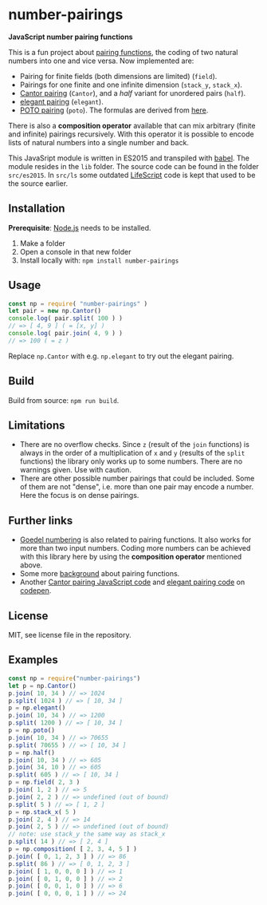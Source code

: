 # number-pairings

**JavaScript number pairing functions**

This is a fun project about [pairing functions](https://en.wikipedia.org/wiki/Pairing_function), the coding of two natural numbers into one and vice versa. Now implemented are:

- Pairing for finite fields (both dimensions are limited) (`field`).
- Pairings for one finite and one infinite dimension (`stack_y`, `stack_x`).
- [Cantor pairing](https://en.wikipedia.org/wiki/Pairing_function) (`Cantor`), and a *half* variant for unordered pairs (`half`).
- [elegant pairing](https://www.google.ch/url?sa=t&rct=j&q=&esrc=s&source=web&cd=1&cad=rja&uact=8&ved=0ahUKEwjUtpeoj_bRAhXDVxoKHYJBCGwQFggoMAA&url=http%3A%2F%2Fszudzik.com%2FElegantPairing.pdf&usg=AFQjCNHlytYIHiOiE0jqc8McfJwheyft8g) (`elegant`).
- [POTO pairing](https://ch.mathworks.com/matlabcentral/fileexchange/44253-three-different-bijections-or-pairing-functions-between-n-and-n%5E2--including-cantor-polynomials-) (`poto`). The formulas are derived from [here](http://www.cs.umb.edu/~marc/cs620/theo10-06.pdf).

There is also a **composition operator** available that can mix arbitrary (finite and infinite) pairings recursively. With this operator it is possible to encode lists of natural numbers into a single number and back.

This JavaSript module is written in ES2015 and transpiled with [babel](https://babeljs.io/). The module resides in the `lib` folder. The source code can be found in the folder `src/es2015`. In `src/ls` some outdated [LifeScript](http://livescript.net/) code is kept that used to be the source earlier.

## Installation

**Prerequisite**: [Node.js](https://nodejs.org/en/) needs to be installed.

1. Make a folder
2. Open a console in that new folder
3. Install locally with: `npm install number-pairings`

## Usage

```javascript
const np = require( "number-pairings" )
let pair = new np.Cantor()
console.log( pair.split( 100 ) )
// => [ 4, 9 ] ( = [x, y] )
console.log( pair.join( 4, 9 ) )
// => 100 ( = z )
```

Replace `np.Cantor` with e.g. `np.elegant` to try out the elegant pairing.

## Build

Build from source: `npm run build`.

## Limitations

- There are no overflow checks. Since `z` (result of the `join` functions) is always in the order of a multiplication of `x` and `y` (results of the `split` functions) the library only works up to some numbers. There are no warnings given. Use with caution.
- There are other possible number pairings that could be included. Some of them are not "dense", i.e. more than one pair may encode a number. Here the focus is on dense pairings.

## Further links

- [Goedel numbering](https://en.wikipedia.org/wiki/G%C3%B6del_numbering) is also related to pairing functions. It also works for more than two input numbers. Coding more numbers can be achieved with this library here by using the **composition operator** mentioned above.
- Some more [background](http://www.cs.upc.edu/~alvarez/calculabilitat/enumerabilitat.pdf) about pairing functions.
- Another [Cantor pairing JavaScript code](https://codepen.io/LiamKarlMitchell/pen/xnEca)  and [elegant pairing code](https://codepen.io/sachmata/post/elegant-pairing) on [codepen](https://codepen.io/#).

## License

MIT, see license file in the repository.

## Examples

```javascript
const np = require("number-pairings")
let p = np.Cantor()
p.join( 10, 34 ) // => 1024
p.split( 1024 ) // => [ 10, 34 ]
p = np.elegant()
p.join( 10, 34 ) // => 1200
p.split( 1200 ) // => [ 10, 34 ]
p = np.poto()
p.join( 10, 34 ) // => 70655
p.split( 70655 ) // => [ 10, 34 ]
p = np.half()
p.join( 10, 34 ) // => 605
p.join( 34, 10 ) // => 605
p.split( 605 ) // => [ 10, 34 ]
p = np.field( 2, 3 )
p.join( 1, 2 ) // => 5
p.join( 2, 2 ) // => undefined (out of bound)
p.split( 5 ) // => [ 1, 2 ]
p = np.stack_x( 5 )
p.join( 2, 4 ) // => 14
p.join( 2, 5 ) // => undefined (out of bound)
// note: use stack_y the same way as stack_x
p.split( 14 ) // => [ 2, 4 ]
p = np.composition( [ 2, 3, 4, 5 ] )
p.join( [ 0, 1, 2, 3 ] ) // => 86
p.split( 86 ) // => [ 0, 1, 2, 3 ]
p.join( [ 1, 0, 0, 0 ] ) // => 1
p.join( [ 0, 1, 0, 0 ] ) // => 2
p.join( [ 0, 0, 1, 0 ] ) // => 6
p.join( [ 0, 0, 0, 1 ] ) // => 24
```
